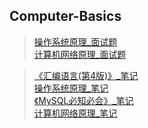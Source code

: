 ## Computer-Basics

> [操作系统原理_面试题](https://github.com/Liao-Hexo/Computer-Basic/tree/Description/Interview_Operating_system_principle)     
> [计算机网络原理_面试题](https://github.com/Liao-Hexo/Computer-Basic/tree/Description/Interview_Principles_of_Computer_Networks)   

> [《汇编语言(第4版)》_笔记](https://github.com/Liao-Hexo/Computer-Basic/tree/Description/《汇编语言(第4版)》_笔记)     
> [操作系统原理_笔记](https://github.com/Liao-Hexo/Computer-Basic/tree/Description/操作系统原理_笔记)     
> [《MySQL必知必会》_笔记](https://github.com/Liao-Hexo/Computer-Basic/tree/Description/《MySQL必知必会》_笔记)     
> [计算机网络原理_笔记](https://github.com/Liao-Hexo/Computer-Basic/tree/Description/计算机网络原理_笔记)     

